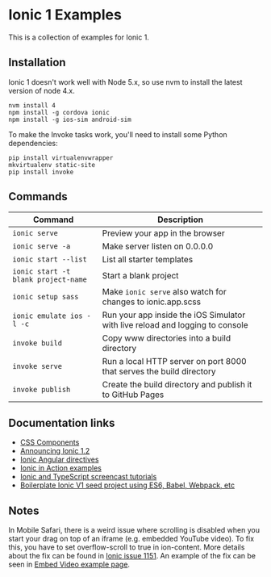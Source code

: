 # Ionic 1 Examples

This is a collection of examples for Ionic 1.

## Installation

Ionic 1 doesn't work well with Node 5.x, so use nvm to install the latest version of node 4.x.

```
nvm install 4
npm install -g cordova ionic
npm install -g ios-sim android-sim
```

To make the Invoke tasks work, you'll need to install some Python dependencies:

```
pip install virtualenvwrapper
mkvirtualenv static-site
pip install invoke
```

## Commands

| **Command** | **Description** |
|-------------|-----------------|
| `ionic serve` | Preview your app in the browser |
| `ionic serve -a` | Make server listen on 0.0.0.0 |
| `ionic start --list` | List all starter templates |
| `ionic start -t blank project-name` | Start a blank project |
| `ionic setup sass` | Make `ionic serve` also watch for changes to ionic.app.scss |
| `ionic emulate ios -l -c` | Run your app inside the iOS Simulator with live reload and logging to console |
| `invoke build` | Copy www directories into a build directory |
| `invoke serve` | Run a local HTTP server on port 8000 that serves the build directory |
| `invoke publish` | Create the build directory and publish it to GitHub Pages |

## Documentation links

- [CSS Components](http://ionicframework.com/docs/components/)
- [Announcing Ionic 1.2](http://blog.ionic.io/announcing-ionic-1-2/)
- [Ionic Angular directives](https://github.com/driftyco/ionic/tree/master/js/angular/directive)
- [Ionic in Action examples](https://github.com/ionic-in-action)
- [Ionic and TypeScript screencast tutorials](https://github.com/driftyco/ionic-typescript-example)
- [Boilerplate Ionic V1 seed project using ES6, Babel, Webpack, etc](https://github.com/ModusCreateOrg/ionic-seed)

## Notes

In Mobile Safari, there is a weird issue where scrolling is disabled when you start your drag on top of an iframe (e.g. embedded YouTube video). To fix this, you have to set overflow-scroll to true in ion-content. More details about the fix can be found in [Ionic issue 1151](https://github.com/driftyco/ionic/issues/1151#issuecomment-71114444). An example of the fix can be seen in [Embed Video example page](https://github.com/feihong/ionic-examples/blob/master/sidemenu/www/templates/video.html).
